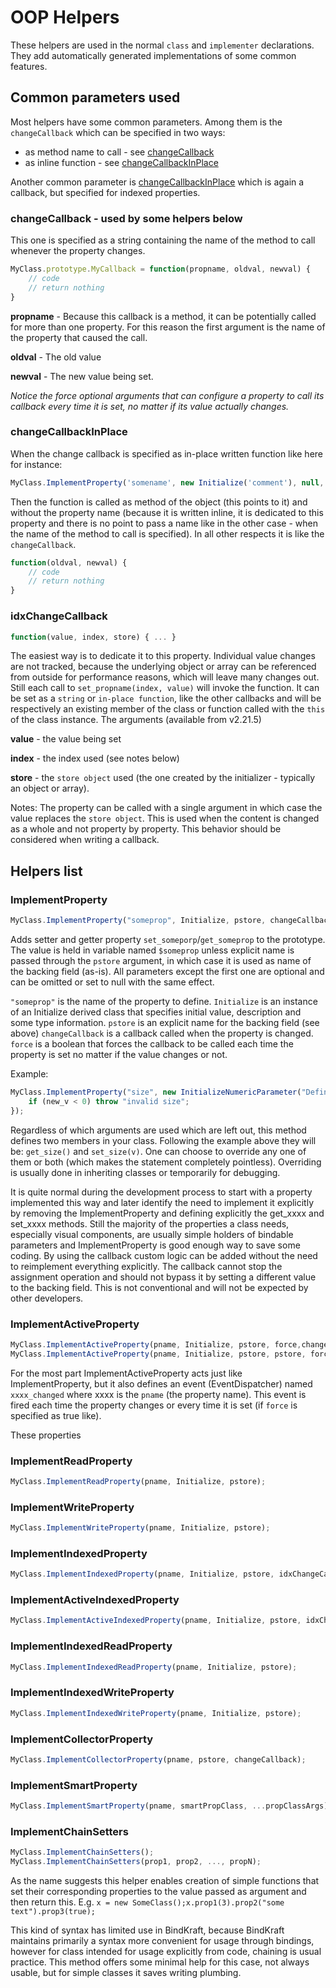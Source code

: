 # OOP Helpers

These helpers are used in the normal `class` and `implementer` declarations. They add automatically generated implementations of some common features.

## Common parameters used

Most helpers have some common parameters. Among them is the `changeCallback` which can be specified in two ways:

 - as method name to call - see [changeCallback](#changeCallback)
 - as inline function - see [changeCallbackInPlace](#changeCallbackInPlace)

Another common parameter is [changeCallbackInPlace](#changeCallbackInPlace) which is again a callback, but specified for indexed properties.

### changeCallback - used by some helpers below

This one is specified as a string containing the name of the method to call whenever the property changes.

```Javascript
MyClass.prototype.MyCallback = function(propname, oldval, newval) {
    // code
    // return nothing
}
```

**propname** - Because this callback is a method, it can be potentially called for more than one property. For this reason the first argument is the name of the property that caused the call.

**oldval** - The old value

**newval** - The new value being set.

_Notice the force optional arguments that can configure a property to call its callback every time it is set, no matter if its value actually changes._

### changeCallbackInPlace

When the change callback is specified as in-place written function like here for instance:

```JAvascript
MyClass.ImplementProperty('somename', new Initialize('comment'), null, function(oldval, newval) { ... the body of the proc ...});
```

Then the function is called as method of the object (this points to it) and without the property name (because it is written inline, it is dedicated to this property and there is no point to pass a name like in the other case - when the name of the method to call is specified). In all other respects it is like the `changeCallback`.

```Javascript
function(oldval, newval) {
    // code
    // return nothing
}
```


### idxChangeCallback

```Javascript
function(value, index, store) { ... }
```
The easiest way is to dedicate it to this property. Individual value changes are not tracked, because the underlying object or array can be referenced from outside for performance reasons, which will leave many changes out. Still each call to `set_propname(index, value)` will invoke the function. It can be set as a `string` or `in-place function`, like the other callbacks and will be respectively an existing member of the class or function called with the `this` of the class instance. The arguments (available from v2.21.5)

**value** - the value being set

**index** - the index used (see notes below)

**store** - the `store object` used (the one created by the initializer - typically an object or array).

Notes: The property can be called with a single argument in which case the value replaces the `store object`. This is used when the content is changed as a whole and not property by property. This behavior should be considered when writing a callback.



## Helpers list

### ImplementProperty

```Javascript
MyClass.ImplementProperty("someprop", Initialize, pstore, changeCallback, force);
```

Adds setter and getter property `set_someporp`/`get_someprop` to the prototype. The value is held in variable named `$someprop` unless explicit name is passed through the `pstore` argument, in which case it is used as name of the backing field (as-is). All parameters except the first one are optional and can be omitted or set to null with the same effect.

`"someprop"` is the name of the property to define.
`Initialize` is an instance of an Initialize derived class that specifies initial value, description and some type information.
`pstore` is an explicit name for the backing field (see above)
`changeCallback` is a callback called when the property is changed.
`force` is a boolean that forces the callback to be called each time the property is set no matter if the value changes or not.

Example:
```Javascript
MyClass.ImplementProperty("size", new InitializeNumericParameter("Defines the size of ...", 0), "_size", function(old_v, new_v) {
    if (new_v < 0) throw "invalid size";
});
```
Regardless of which arguments are used which are left out, this method defines two members in your class. Following the example above they will be: `get_size()` and `set_size(v)`. One can choose to override any one of them or both (which makes the statement completely pointless). Overriding is usually done in inheriting classes or temporarily for debugging.

It is quite normal during the development process to start with a property implemented this way and later identify the need to implement it explicitly by removing the ImplementProperty and defining explicitly the get_xxxx and set_xxxx methods. Still the majority of the properties a class needs, especially visual components, are usually simple holders of bindable parameters and ImplementProperty is good enough way to save some coding. By using the callback custom logic can be added without the need to reimplement everything explicitly. The callback cannot stop the assignment operation and should not bypass it by setting a different value to the backing field. This is not conventional and will not be expected by other developers.


### ImplementActiveProperty

```Javascript
MyClass.ImplementActiveProperty(pname, Initialize, pstore, force,changeCallback);
MyClass.ImplementActiveProperty(pname, Initialize, pstore, pstore, force, changeCallback);
```

For the most part ImplementActiveProperty acts just like ImplementProperty, but it also defines an event (EventDispatcher) named `xxxx_changed` where xxxx is the `pname` (the property name). This event is fired each time the property changes or every time it is set (if `force` is specified as true like).

These properties 

### ImplementReadProperty

```Javascript
MyClass.ImplementReadProperty(pname, Initialize, pstore);
```

### ImplementWriteProperty

```Javascript
MyClass.ImplementWriteProperty(pname, Initialize, pstore);
```

### ImplementIndexedProperty

```Javascript
MyClass.ImplementIndexedProperty(pname, Initialize, pstore, idxChangeCallback);
```

### ImplementActiveIndexedProperty

```Javascript
MyClass.ImplementActiveIndexedProperty(pname, Initialize, pstore, idxChangeCallback);
```

### ImplementIndexedReadProperty

```Javascript
MyClass.ImplementIndexedReadProperty(pname, Initialize, pstore);
```

### ImplementIndexedWriteProperty

```Javascript
MyClass.ImplementIndexedWriteProperty(pname, Initialize, pstore);
```

### ImplementCollectorProperty

```Javascript
MyClass.ImplementCollectorProperty(pname, pstore, changeCallback);
```

### ImplementSmartProperty

```Javascript
MyClass.ImplementSmartProperty(pname, smartPropClass, ...propClassArgs);
```

### ImplementChainSetters

```Javascript
MyClass.ImplementChainSetters();
MyClass.ImplementChainSetters(prop1, prop2, ..., propN);
```

As the name suggests this helper enables creation of simple functions that set their corresponding properties to the value passed as argument and then return this. E.g. `x = new SomeClass();x.prop1(3).prop2("some text").prop3(true);`

This kind of syntax has limited use in BindKraft, because BindKraft maintains primarily a syntax more convenient for usage through bindings, however for class intended for usage explicitly from code, chaining is usual practice. This method offers some minimal help for this case, not always usable, but for simple classes it saves writing plumbing.